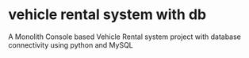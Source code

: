# vehicle rental system with db
 A Monolith Console based Vehicle Rental system project with database connectivity using python and MySQL
